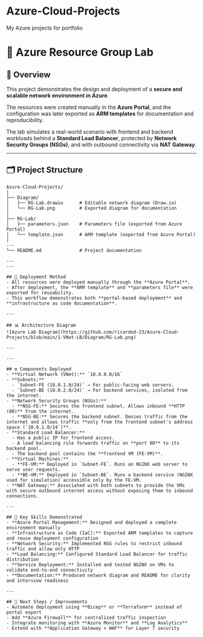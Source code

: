 # Azure-Cloud-Projects
My Azure projects for portfolio

# 📘 Azure Resource Group Lab

## 📌 Overview
This project demonstrates the design and deployment of a **secure and scalable network environment in Azure**.

The resources were created manually in the **Azure Portal**, and the configuration was later exported as **ARM templates** for documentation and reproducibility.

The lab simulates a real-world scenario with frontend and backend workloads behind a **Standard Load Balancer**, protected by **Network Security Groups (NSGs)**, and with outbound connectivity via **NAT Gateway**.

---

## 🗂 Project Structure
```plaintext
Azure-Cloud-Projects/
│
├── Diagram/
│   ├── RG-Lab.drawio      # Editable network diagram (Draw.io)
│   └── RG-Lab.png         # Exported diagram for documentation
│
├── RG-Lab/
│   ├── parameters.json    # Parameters file (exported from Azure Portal)
│   └── template.json      # ARM template (exported from Azure Portal)
│
---
└── README.md              # Project documentation

---
---

## 🔧 Deployment Method
- All resources were deployed manually through the **Azure Portal**.  
- After deployment, the **ARM template** and **parameters file** were exported for reusability.  
- This workflow demonstrates both **portal-based deployment** and **infrastructure as code documentation**.  

---

## 📊 Architecture Diagram
![Azure Lab Diagram](https://github.com/ricardod-23/Azure-Cloud-Projects/blob/main/1-VNet-LB/Diagram/RG-Lab.png)

---

---

## ⚙️ Components Deployed
- **Virtual Network (VNet):** `10.0.0.0/16`
- **Subnets:**
  - `Subnet-FE (10.0.1.0/24)` → For public-facing web servers.
  - `Subnet-BE (10.0.2.0/24)` → For backend services, isolated from the internet.
- **Network Security Groups (NSGs):**
  - **NSG-FE:** Secures the frontend subnet. Allows inbound **HTTP (80)** from the internet.
  - **NSG-BE:** Secures the backend subnet. Denies traffic from the internet and allows traffic **only from the frontend subnet's address space (`10.0.1.0/24`)**.
- **Standard Load Balancer:**
  - Has a public IP for frontend access.
  - A load balancing rule forwards traffic on **port 80** to its backend pool.
  - The backend pool contains the **frontend VM (FE-VM)**.
- **Virtual Machines:**
  - **FE-VM:** Deployed in `Subnet-FE`. Runs an NGINX web server to serve user requests.
  - **BE-VM:** Deployed in `Subnet-BE`. Runs a backend service (NGINX used for simulation) accessible only by the FE-VM.
- **NAT Gateway:** Associated with both subnets to provide the VMs with secure outbound internet access without exposing them to inbound connections.

---

## 🎯 Key Skills Demonstrated
- **Azure Portal Management:** Designed and deployed a complete environment manually  
- **Infrastructure as Code (IaC):** Exported ARM templates to capture and reuse deployment configuration  
- **Network Security:** Implemented NSG rules to restrict inbound traffic and allow only HTTP  
- **Load Balancing:** Configured Standard Load Balancer for traffic distribution  
- **Service Deployment:** Installed and tested NGINX on VMs to validate end-to-end connectivity  
- **Documentation:** Produced network diagram and README for clarity and interview readiness  

---

## 🚀 Next Steps / Improvements
- Automate deployment using **Bicep** or **Terraform** instead of portal export  
- Add **Azure Firewall** for centralized traffic inspection  
- Integrate monitoring with **Azure Monitor** and **Log Analytics**  
- Extend with **Application Gateway + WAF** for Layer 7 security  



